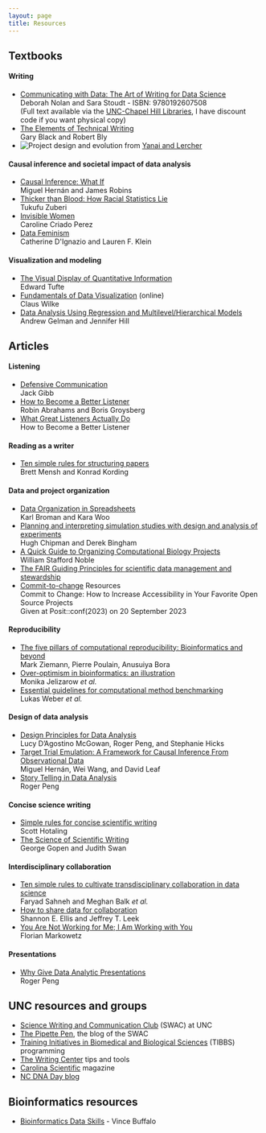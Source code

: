 ```yaml
---
layout: page
title: Resources
---
```


## Textbooks

#### Writing

* [Communicating with Data: The Art of Writing for Data Science](https://a.co/d/daBTkkR) <br/>
  Deborah Nolan and Sara Stoudt - ISBN: 9780192607508 <br/>
  (Full text available via the [UNC-Chapel Hill Libraries](https://library.unc.edu), I have discount code if you want physical copy)
* [The Elements of Technical Writing](https://a.co/d/0i6KCXe) <br/> 
  Gary Black and Robert Bly
* ![Project design and evolution](https://media.springernature.com/full/springer-static/image/art%3A10.1038%2Fs41587-025-02635-7/MediaObjects/41587_2025_2635_Fig1_HTML.png?as=webp) from [Yanai and Lercher](https://doi.org/10.1038/s41587-025-02635-7)

#### Causal inference and societal impact of data analysis

* [Causal Inference: What If](https://www.hsph.harvard.edu/miguel-hernan/causal-inference-book/) <br/>
  Miguel Hernán and James Robins  
* [Thicker than Blood: How Racial Statistics Lie](https://www.upress.umn.edu/book-division/books/thicker-than-blood) <br/> 
  Tukufu Zuberi
* [Invisible Women](https://carolinecriadoperez.com/book/invisible-women/) <br/>
  Caroline Criado Perez
* [Data Feminism](https://data-feminism.mitpress.mit.edu/) <br/>
  Catherine D'Ignazio and Lauren F. Klein

#### Visualization and modeling

* [The Visual Display of Quantitative Information](https://www.edwardtufte.com/tufte/books_vdqi) <br/>
  Edward Tufte
* [Fundamentals of Data Visualization](https://clauswilke.com/dataviz/) (online) <br/>
  Claus Wilke
* [Data Analysis Using Regression and Multilevel/Hierarchical Models](http://www.stat.columbia.edu/~gelman/arm/) <br/>
  Andrew Gelman and Jennifer Hill

## Articles

#### Listening

* [Defensive Communication](https://www.jstor.org/stable/42574118) <br/>
  Jack Gibb
* [How to Become a Better Listener ](https://hbr.org/2021/12/how-to-become-a-better-listener) <br/>
  Robin Abrahams and Boris Groysberg
* [What Great Listeners Actually Do](https://hbr.org/2016/07/what-great-listeners-actually-do) <br/>
  How to Become a Better Listener 

#### Reading as a writer
  
* [Ten simple rules for structuring papers](https://doi.org/10.1371/journal.pcbi.1005619) <br/>
  Brett Mensh and Konrad Kording

#### Data and project organization

* [Data Organization in Spreadsheets](https://doi.org/10.1080/00031305.2017.1375989) <br/>
  Karl Broman and Kara Woo
* [Planning and interpreting simulation studies with design and analysis of experiments](https://doi.org/10.1002/cjs.11719) <br/>
  Hugh Chipman and Derek Bingham
* [A Quick Guide to Organizing Computational Biology Projects](https://doi.org/10.1371/journal.pcbi.1000424) <br/>
  William Stafford Noble
* [The FAIR Guiding Principles for scientific data management and stewardship](https://www.ncbi.nlm.nih.gov/pmc/articles/PMC4792175/)
* [Commit-to-change](https://github.com/franzenr/commit-to-change#resources) Resources <br/>
  Commit to Change: How to Increase Accessibility in Your Favorite Open Source Projects <br/> 
  Given at Posit::conf(2023) on 20 September 2023
  
#### Reproducibility

* [The five pillars of computational reproducibility: Bioinformatics and beyond](https://osf.io/4pd9n/) <br/>
  Mark Ziemann, Pierre Poulain, Anusuiya Bora
* [Over-optimism in bioinformatics: an illustration](https://doi.org/10.1093/bioinformatics/btq323) <br/>
  Monika Jelizarow *et al.*
* [Essential guidelines for computational method benchmarking](https://doi.org/10.1186/s13059-019-1738-8) <br/>
  Lukas Weber *et al.*

#### Design of data analysis

* [Design Principles for Data Analysis](https://doi.org/10.1080/10618600.2022.2104290) <br/>
  Lucy D’Agostino McGowan, Roger Peng, and Stephanie Hicks
* [Target Trial Emulation: A Framework for Causal Inference From Observational Data](https//doi.org/10.1001/jama.2022.21383) <br/>
  Miguel Hernán, Wei Wang, and David Leaf
* [Story Telling in Data Analysis](https://rdpeng.org/ads2020/week-9.html) <br/>
  Roger Peng

#### Concise science writing

* [Simple rules for concise scientific writing](https://doi.org/10.1002/lol2.10165) <br/>
  Scott Hotaling
* [The Science of Scientific Writing](https://cseweb.ucsd.edu/~swanson/papers/science-of-writing.pdf) <br/>
  George Gopen and Judith Swan

#### Interdisciplinary collaboration

* [Ten simple rules to cultivate transdisciplinary collaboration in data science](https://doi.org/10.1371/journal.pcbi.1008879) <br/>
  Faryad Sahneh and Meghan Balk *et al.*
* [How to share data for collaboration](https://doi.org/10.1080%2F00031305.2017.1375987) <br/>
  Shannon E. Ellis and Jeffrey T. Leek
* [You Are Not Working for Me; I Am Working with You](https://doi.org/10.1371/journal.pcbi.1004387) <br/>
  Florian Markowetz

#### Presentations

* [Why Give Data Analytic Presentations](https://rdpeng.org/ads2020/week-12.html) <br/>
  Roger Peng

## UNC resources and groups

* [Science Writing and Communication Club](http://www.thepipettepen.com/about-the-pipettepen/) (SWAC) at UNC
* [The Pipette Pen](http://www.thepipettepen.com/), the blog of the SWAC
* [Training Initiatives in Biomedical and Biological Sciences](https://tibbs.unc.edu/career-resources/programming/) (TIBBS) programming
* [The Writing Center](https://writingcenter.unc.edu/tips-and-tools/sciences/) tips and tools
* [Carolina Scientific](https://www.carolinascientific.org/) magazine
* [NC DNA Day blog](http://ncdnadayblog.org)

## Bioinformatics resources

* [Bioinformatics Data Skills](https://vincebuffalo.com/book/) - Vince Buffalo


